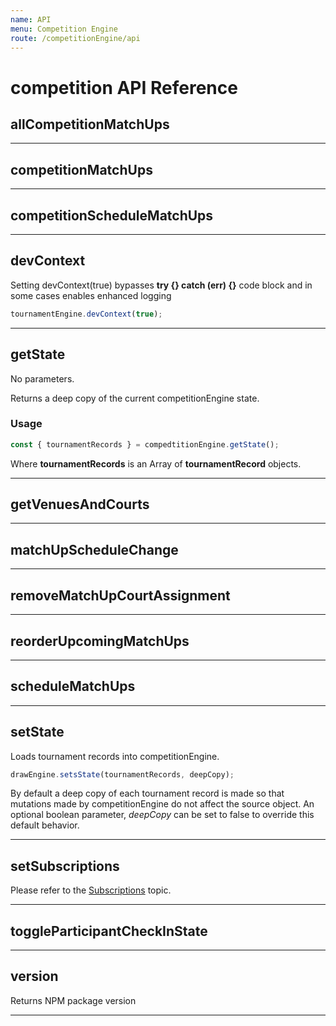 ```yaml
---
name: API
menu: Competition Engine
route: /competitionEngine/api
---
```


# competition API Reference

## allCompetitionMatchUps

---

## competitionMatchUps

---

## competitionScheduleMatchUps

---

## devContext

Setting devContext(true) bypasses **try {} catch (err) {}** code block and in some cases enables enhanced logging

```js
tournamentEngine.devContext(true);
```

---

## getState

No parameters.

Returns a deep copy of the current competitionEngine state.

### Usage

```js
const { tournamentRecords } = compedtitionEngine.getState();
```

Where **tournamentRecords** is an Array of **tournamentRecord** objects.

---

## getVenuesAndCourts

---

## matchUpScheduleChange

---

## removeMatchUpCourtAssignment

---

## reorderUpcomingMatchUps

---

## scheduleMatchUps

---

## setState

Loads tournament records into competitionEngine.

```js
drawEngine.setsState(tournamentRecords, deepCopy);
```

By default a deep copy of each tournament record is made so that mutations made by competitionEngine do not affect the source object. An optional boolean parameter, _deepCopy_ can be set to false to override this default behavior.

---

## setSubscriptions

Please refer to the [Subscriptions](/concepts/subscriptions) topic.

---

## toggleParticipantCheckInState

---

## version

Returns NPM package version

---
